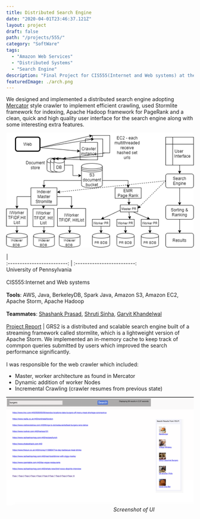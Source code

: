 ```yaml
---
title: Distributed Search Engine
date: "2020-04-01T23:46:37.121Z"
layout: project
draft: false
path: "/projects/555/"
category: "SoftWare"
tags:
  - "Amazon Web Services"
  - "Distributed Systems"
  - "Search Engine"
description: "Final Project for CIS555(Internet and Web systems) at the University of Pennsylvania. The purpose of this project is to build a fully scalable and distributed search engine. The major components of the search engine include a Crawler, Indexer/TF-IDF Retrieval Engine,  PageRank, Search Engine and User Interface." 
featuredImage: ./arch.png
---
```


We designed and implemented a distributed search engine adopting [Mercator](./mercator.pdf) style crawler to implement efficient crawling, used Stormlite framework for indexing, Apache Hadoop framework for PageRank and a clean, quick and high quality user interface for the search engine along with some interesting extra features.

![arch](./arch.png) 
<br>

  |  
:-------------------------:      |       :-------------------------:
 <br> University of Pennsylvania <br><br> CIS555:Internet and Web systems <br><br> **Tools**: AWS, Java, BerkeleyDB, Spark Java, Amazon S3, Amazon EC2, Apache Storm, Apache Hadoop    <br><br>**Teammates**: [Shashank Prasad](https://github.com/shashank2408), [Shruti Sinha](https://github.com/shruti0085/), [Garvit Khandelwal](https://github.com/garvitkh) <br><br>  [Project Report](./report.pdf) | GRS2 is a distributed and scalable search engine built of a streaming framework called stormlite, which is a lightweight version of Apache Storm. We implemented an in-memory cache to keep track of commpon queries submitted by users which improved the search performance significantly. <br><br> I was responsible for the web crawler which included: <ul><li>Master, worker architecture as found in Mercator</li><li>Dynamic addition of worker Nodes</li><li>Incremental Crawling (crawler resumes from previous state)</li></ul> 

![UI](./result_cropped.png)
&emsp;&emsp;&emsp;&emsp;&emsp;&emsp;&emsp;&emsp;&emsp;&emsp;&emsp;&emsp;&emsp;&emsp;&emsp;&emsp; &emsp;&emsp;&emsp;&emsp;
<i>Screenshot of UI</i>






